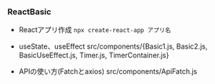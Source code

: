 
### ReactBasic

+ Reactアプリ作成
    `npx create-react-app アプリ名`

+ useState、useEffect
    src/components/{Basic1.js, Basic2.js, BasicUseEffect.js, Timer.js, TimerContainer.js}

+ APIの使い方(Fatchとaxios)
    src/components/ApiFatch.js